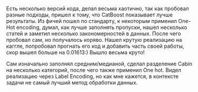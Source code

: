 Есть несколько версий кода, делал весьма хаотично, так как пробовал разные подходы, пришел к тому, что CatBoost показывает лучше результаты.
Из фичей пошел по стандарту, к некоторым применил One-Hot encoding, думал, как лучше заполнять пропуски, нашел несколько статей и заметил несколько закономерностей в данных.
После чего пробовал сам, но получалось коряво. Нашел крутую реализацию на каггле, попробовал прогнать его код и добавить часть своей работы, скор вышел больше на 0.01613:) Вышло весьма круто!

Сам изначально заполнял средним/медианой, сделал разделение Cabin на несколько категорий, после чего также применил One hot. Видел реализацию через Label Encoding,
но как мне кажется, в контексте задачи не самый лучший метод обработки данных.
